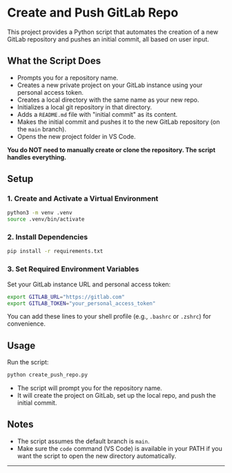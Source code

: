 # Create and Push GitLab Repo

This project provides a Python script that automates the creation of a new GitLab repository and pushes an initial commit, all based on user input.

## What the Script Does

- Prompts you for a repository name.
- Creates a new private project on your GitLab instance using your personal access token.
- Creates a local directory with the same name as your new repo.
- Initializes a local git repository in that directory.
- Adds a `README.md` file with "initial commit" as its content.
- Makes the initial commit and pushes it to the new GitLab repository (on the `main` branch).
- Opens the new project folder in VS Code.

**You do NOT need to manually create or clone the repository. The script handles everything.**

## Setup

### 1. Create and Activate a Virtual Environment

```sh
python3 -m venv .venv
source .venv/bin/activate
```

### 2. Install Dependencies

```sh
pip install -r requirements.txt
```

### 3. Set Required Environment Variables

Set your GitLab instance URL and personal access token:

```sh
export GITLAB_URL="https://gitlab.com"
export GITLAB_TOKEN="your_personal_access_token"
```

You can add these lines to your shell profile (e.g., `.bashrc` or `.zshrc`) for convenience.

## Usage

Run the script:

```sh
python create_push_repo.py
```

- The script will prompt you for the repository name.
- It will create the project on GitLab, set up the local repo, and push the initial commit.

## Notes

- The script assumes the default branch is `main`.
- Make sure the `code` command (VS Code) is available in your PATH if you want the script to open the new directory automatically.

---